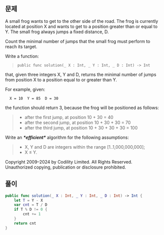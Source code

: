 ## 문제

A small frog wants to get to the other side of the road. The frog is currently located at position X and wants to get to a position greater than or equal to Y. The small frog always jumps a fixed distance, D.

Count the minimal number of jumps that the small frog must perform to reach its target.

Write a function:

> ```
> public func solution(_ X : Int, _ Y : Int, _ D : Int) -> Int
> ```

that, given three integers X, Y and D, returns the minimal number of jumps from position X to a position equal to or greater than Y.

For example, given:

```
  X = 10  Y = 85  D = 30
```

the function should return 3, because the frog will be positioned as follows:

> - after the first jump, at position 10 + 30 = 40
> - after the second jump, at position 10 + 30 + 30 = 70
> - after the third jump, at position 10 + 30 + 30 + 30 = 100

Write an ***\*efficient\**** algorithm for the following assumptions:

> - X, Y and D are integers within the range [1..1,000,000,000];
> - X ≤ Y.

Copyright 2009–2024 by Codility Limited. All Rights Reserved. Unauthorized copying, publication or disclosure prohibited.

## 풀이

```swift
public func solution(_ X : Int, _ Y : Int, _ D : Int) -> Int {
    let T = Y - X
    var cnt = T / D
    if T % D != 0 {
        cnt += 1
    }
    return cnt
}
```

